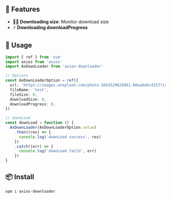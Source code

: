 ## 🚀 Features

- 🏳‍🌈 **Downloading size**: Monitor download size
- ⚡ **Downloading downloadProgress**

## 🦄 Usage

```ts
import { ref } from 'vue'
import axios from 'axios'
import AxDownLoader from 'axios-downloader'

// Options
const AxDownLoaderOption = ref({
  url: 'https://images.unsplash.com/photo-1663529628961-80aa6ebcd157?ixlib=rb-1.2.1&ixid=MnwxMjA3fDB8MHxwaG90by1wYWdlfHx8fGVufDB8fHx8&auto=format&fit=crop&w=764&q=80',
  fileName: 'test',
  fileSize: 0,
  downloadSize: 0,
  downloadProgress: 0,
})

// downLoad
const downLoad = function () {
  AxDownLoader(AxDownLoaderOption.value)
    .then((res) => {
      console.log('downLoad success', res)
    })
    .catch((err) => {
      console.log('downLoad faild', err)
    })
}
```

## 📦 Install

```bash
npm i axios-downloader
```
